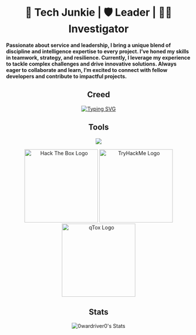 <h1 align="center">🌊 Tech Junkie | 🛡️ Leader | 🕵️‍♂️ Investigator</h1>

**Passionate about service and leadership, I bring a unique blend of discipline and intelligence expertise to every project. I’ve honed my skills in teamwork, strategy, and resilience. Currently, I leverage my experience to tackle complex challenges and drive innovative solutions. Always eager to collaborate and learn, I’m excited to connect with fellow developers and contribute to impactful projects.**

<h2 align="center">Creed</h2>
<p align="center">
  <a href="https://git.io/typing-svg"><img src="https://readme-typing-svg.herokuapp.com?font=Fira+Code&pause=1000&color=FF0000&random=false&width=435&lines=perceive+that+which+cannot+be+seen" alt="Typing SVG" /></a>
</p>

<h2 align="center">Tools</h2>

<p align="center">
  <a href="https://skillicons.dev">
    <img src="https://skillicons.dev/icons?i=react,nodejs,postgres,git,docker,bash,py,flask,ubuntu,kali,raspberrypi,windows,cloudflare" />
  </a>
</p>

<div align="center">
    <img src="https://www.hackthebox.com/images/landingv3/mega-menu-logo-htb.svg" alt="Hack The Box Logo" width="200" />
    <img src="https://assets.tryhackme.com/img/logo/tryhackme_logo_full.svg" alt="TryHackMe Logo" width="200" />
    <img src="https://qtox.github.io/assets/imgs/logo_main.png" alt="qTox Logo" width="200" />
</div>


<h2 align="center">Stats</h2>


<p align="center">
  <img src="https://github-readme-stats.vercel.app/api?username=0wardriver0&theme=tokyonight&show_icons=true&hide_border=false&count_private=true" alt="0wardriver0's Stats" />
</p>





